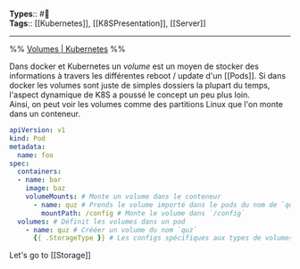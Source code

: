 **Types**:: #🌲  
**Tags**:: [[Kubernetes]], [[K8SPresentation]], [[Server]]

---

%%
[Volumes | Kubernetes](https://kubernetes.io/docs/concepts/storage/volumes/)
%%

Dans docker et Kubernetes un _volume_ est un moyen de stocker des informations à travers les différentes reboot / update d'un [[Pods]]. Si dans docker les volumes sont juste de simples dossiers la plupart du temps, l'aspect dynamique de K8S a poussé le concept un peu plus loin.  
Ainsi, on peut voir les volumes comme des partitions Linux que l'on monte dans un conteneur.

```yaml
apiVersion: v1
kind: Pod
metadata:
  name: foo
spec:
  containers:
  - name: bar
    image: baz
	volumeMounts: # Monte un volume dans le conteneur
      - name: quz # Prends le volume importé dans le pods du nom de `quz`
        mountPath: /config # Monte le volume dans `/config`
  volumes: # Définit les volumes dans un pod
    - name: quz # Crééer un volume du nom `quz`
      {{ .StorageType }} # Les configs spécifiques aux types de volumes
```

Let's go to [[Storage]]
